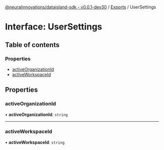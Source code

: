 [@neuralinnovations/dataisland-sdk - v0.0.1-dev30](../../README.md) / [Exports](../modules.md) / UserSettings

# Interface: UserSettings

## Table of contents

### Properties

- [activeOrganizationId](UserSettings.md#activeorganizationid)
- [activeWorkspaceId](UserSettings.md#activeworkspaceid)

## Properties

### activeOrganizationId

• **activeOrganizationId**: `string`

___

### activeWorkspaceId

• **activeWorkspaceId**: `string`
